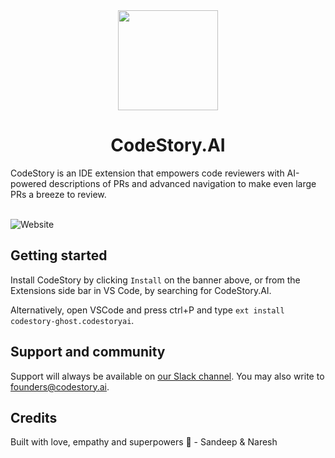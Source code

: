 <div align="center">
  <img width="160px" src="https://user-images.githubusercontent.com/10023615/249898428-1ebcb4c2-eca1-4f4d-98c5-3bcaaf363d0a.png">
  <h1>CodeStory.AI</h1>
</div>
CodeStory is an IDE extension that empowers code reviewers with AI-powered descriptions of PRs and advanced navigation to make even large PRs a breeze to review.
<br/><br/>

![Website](https://user-images.githubusercontent.com/10023615/249898430-30041c4e-4378-43a1-beca-91dbe583a104.png)

## Getting started

Install CodeStory by clicking `Install` on the banner above, or from the Extensions side bar in VS Code, by searching for CodeStory.AI.

Alternatively, open VSCode and press ctrl+P and type `ext install codestory-ghost.codestoryai`.

## Support and community

Support will always be available on [our Slack channel](https://join.slack.com/t/codestoryai/shared_invite/zt-1x4zy3mk1-9fL5k~7XGSNNku7~iYr51w). You may also write to founders@codestory.ai.

## Credits

Built with love, empathy and superpowers 🌺
\- Sandeep & Naresh
